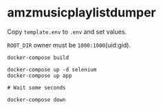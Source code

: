# amzmusicplaylistdumper

Copy `template.env` to `.env` and set values.

`ROOT_DIR` owner must be `1000:1000`(uid:gid).

```shell
docker-compose build

docker-compose up -d selenium
docker-compose up app

# Wait some seconds

docker-compose down
```
